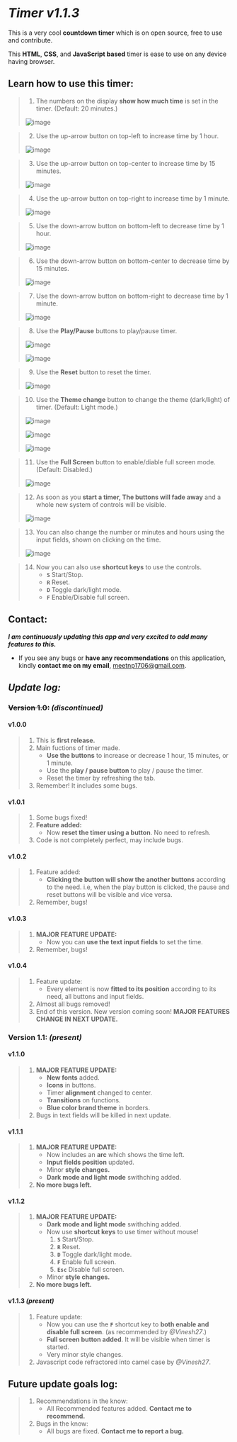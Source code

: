 # ***Timer v1.1.3***

This is a very cool **countdown timer** which is on open source, free to use and contribute.

This **HTML**, **CSS**, and **JavaScript based** timer is ease to use on any device having browser.


## Learn how to use this timer:


> 1. The numbers on the display **show how much time** is set in the timer. (Default: 20 minutes.)
> 
> ![image](https://user-images.githubusercontent.com/89027512/161437351-10da30a5-8d89-4739-9760-faabd981de9b.png)

> 2. Use the up-arrow button on top-left to increase time by 1 hour.
> 
> ![image](https://user-images.githubusercontent.com/89027512/161437416-72b7871c-3666-44c9-b23a-0e6b520f7a5d.png)

> 3. Use the up-arrow button on top-center to increase time by 15 minutes.
> 
> ![image](https://user-images.githubusercontent.com/89027512/161437426-6000949e-f7c3-4f1d-a5df-580fd8aa7278.png)

> 4. Use the up-arrow button on top-right to increase time by 1 minute.
> 
> ![image](https://user-images.githubusercontent.com/89027512/161437438-14322d89-9e2a-4856-ba4a-32f81af40c78.png)

> 5. Use the down-arrow button on bottom-left to decrease time by 1 hour.
> 
> ![image](https://user-images.githubusercontent.com/89027512/161437986-291b4535-93db-49f1-b4ea-3b03f287180e.png)

> 6. Use the down-arrow button on bottom-center to decrease time by 15 minutes.
> 
> ![image](https://user-images.githubusercontent.com/89027512/161437995-964f8c70-f4cb-447a-80b5-c5d0c8190116.png)

> 7. Use the down-arrow button on bottom-right to decrease time by 1 minute.
> 
> ![image](https://user-images.githubusercontent.com/89027512/161438008-81f688b5-f507-475b-91b9-43f5eb374859.png)

> 8. Use the **Play/Pause** buttons to play/pause timer.
> 
> ![image](https://user-images.githubusercontent.com/89027512/161438023-f09de7e5-8653-472f-8d93-24796036e029.png)
> 
> ![image](https://user-images.githubusercontent.com/89027512/161438037-c0fab25d-5396-4058-b590-f9ce19e68faf.png)

> 9. Use the **Reset** button to reset the timer.
> 
> ![image](https://user-images.githubusercontent.com/89027512/161438052-ffb0f6a9-bba6-48f5-a616-7829eedb5753.png)

> 10. Use the **Theme change** button to change the theme (dark/light) of timer. (Default: Light mode.)
> 
> ![image](https://user-images.githubusercontent.com/89027512/161438078-439ffe65-5999-4603-9f7f-98c34e1cd5f2.png)
> 
> ![image](https://user-images.githubusercontent.com/89027512/161438099-c2d91ddd-56fe-4736-aea8-105f419c1936.png)
> 
> ![image](https://user-images.githubusercontent.com/89027512/161438111-4c9adda5-c60a-4226-be06-5621a56322e7.png)

> 11. Use the **Full Screen** button to enable/diable full screen mode. (Default: Disabled.)
> 
> ![image](https://user-images.githubusercontent.com/89027512/161438135-1f775c68-7dd1-489d-a221-caaaffb69faf.png)

> 12. As soon as you **start a timer, The buttons will fade away** and a whole new system of controls will be visible.
> 
> ![image](https://user-images.githubusercontent.com/89027512/161438585-70b86105-b734-4ee6-98e6-95458a797346.png)

> 13. You can also change the number or minutes and hours using the input fields, shown on clicking on the time.
> 
> ![image](https://user-images.githubusercontent.com/89027512/161438676-fcc7b4f0-cc97-4340-b0b2-c1026557f336.png)

> 14. Now you can also use **shortcut keys** to use the controls.
>     - **```S```** Start/Stop.
>     - **```R```** Reset.
>     - **```D```** Toggle dark/light mode.
>     - **```F```** Enable/Disable full screen.


## Contact:
_**I am continuously updating this app and very excited to add many features to this.**_
- If you see any bugs or **have any recommendations** on this application, kindly **contact me on my email**, meetnp1706@gmail.com.

## **_Update log:_**


### ~~Version 1.0:~~ _(discontinued)_


#### v1.0.0 
> 1. This is **first release.** 
> 2. Main fuctions of timer made.
>    - **Use the buttons** to increase or decrease 1 hour, 15 minutes, or 1 minute.
>    - Use the **play / pause button** to play / pause the timer.
>    - Reset the timer by refreshing the tab.
> 3. Remember! It includes some bugs.


#### v1.0.1
> 1. Some bugs fixed!
> 2. **Feature added:** 
>    - Now **reset the timer using a button**. No need to refresh.
> 3. Code is not completely perfect, may include bugs.


#### v1.0.2
> 1. Feature added:
>    - **Clicking the button will show the another buttons** according to the need. i.e, when the play button is clicked, the pause and reset buttons will be visible and vice versa. 
> 2. Remember, bugs!


#### v1.0.3
> 1. **MAJOR FEATURE UPDATE:**
>    - Now you can **use the text input fields** to set the time. 
> 2. Remember, bugs!


#### v1.0.4
> 1. Feature update:
>    - Every element is now **fitted to its position** according to its need, all buttons and input fields.
> 2. Almost all bugs removed!
> 3. End of this version. New version coming soon! **MAJOR FEATURES CHANGE IN NEXT UPDATE.** 


### **Version 1.1:** _(present)_


#### v1.1.0 
> 1. **MAJOR FEATURE UPDATE:**
>    - **New fonts** added.
>    - **Icons** in buttons.
>    - Timer **alignment** changed to center.
>    - **Transitions** on functions.
>    - **Blue color brand theme** in borders.
> 2. Bugs in text fields will be killed in next update.


#### v1.1.1
> 1. **MAJOR FEATURE UPDATE:**
>    - Now includes an **arc** which shows the time left.
>    - **Input fields position** updated.
>    - Minor **style changes.**
>    - **Dark mode and light mode** swithching added.
> 2. **No more bugs left.**


#### v1.1.2
> 1. **MAJOR FEATURE UPDATE:**
>    - **Dark mode and light mode** swithching added.
>    - Now use **shortcut keys** to use timer without mouse!
>      1. **```S```** Start/Stop.
>      2. **```R```** Reset.
>      3. **```D```** Toggle dark/light mode.
>      4. **```F```** Enable full screen.
>      5. **```Esc```** Disable full screen.
>    - Minor **style changes.**
> 2. **No more bugs left.**


#### v1.1.3 _(present)_
> 1. Feature update:
>    - Now you can use the **```F```** shortcut key to **both enable and disable full screen**. (as recommended by _@Vinesh27_.)
>    - **Full screen button added**. It will be visible when timer is started.
>    - Very minor style changes.
> 2. Javascript code refractored into camel case by _@Vinesh27_.


## Future update goals log:
> 1. Recommendations in the know:
>    - All Recommended features added. **Contact me to recommend.**
> 2. Bugs in the know:
>    - All bugs are fixed. **Contact me to report a bug.**
